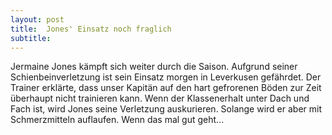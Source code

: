 ```yaml
---
layout: post
title:  Jones' Einsatz noch fraglich
subtitle:  
---
```


Jermaine Jones kämpft sich weiter durch die Saison. Aufgrund seiner Schienbeinverletzung ist sein Einsatz morgen in Leverkusen gefährdet. Der Trainer erklärte, dass unser Kapitän auf den hart gefrorenen Böden zur Zeit überhaupt nicht trainieren kann. Wenn der Klassenerhalt unter Dach und Fach ist, wird Jones seine Verletzung auskurieren. Solange wird er aber mit Schmerzmitteln auflaufen. Wenn das mal gut geht...


